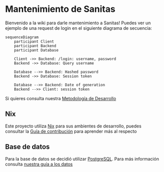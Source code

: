 # Mantenimiento de Sanitas

Bienvenido a la wiki para darle mantenimiento a Sanitas!
Puedes ver un ejemplo de una request de login en el siguiente diagrama de secuencia:

```mermaid
sequenceDiagram
    participant Client
    participant Backend
    participant Database

    Client ->> Backend: /login: username, password
    Backend ->> Database: Query username

    Database -->> Backend: Hashed password
    Backend ->> Database: Session token

    Database -->> Backend: Date of generation
    Backend -->> Client: session token
```

Si quieres consulta nuestra [Metodología de Desarrollo](./Metodologia_de_desarrollo.md)

## Nix

Este proyecto utiliza [Nix](https://nixos.org/) para sus ambientes de desarrollo,
puedes consultar la [Guía de contribución](./Guia_de_contribuci%C3%B3n.md)
para aprender más al respecto

## Base de datos

Para la base de datos se decidió utilizar [PostgreSQL](https://www.postgresql.org/).
Para más información consulta [nuestra guía a los datos](./db/README.md)
